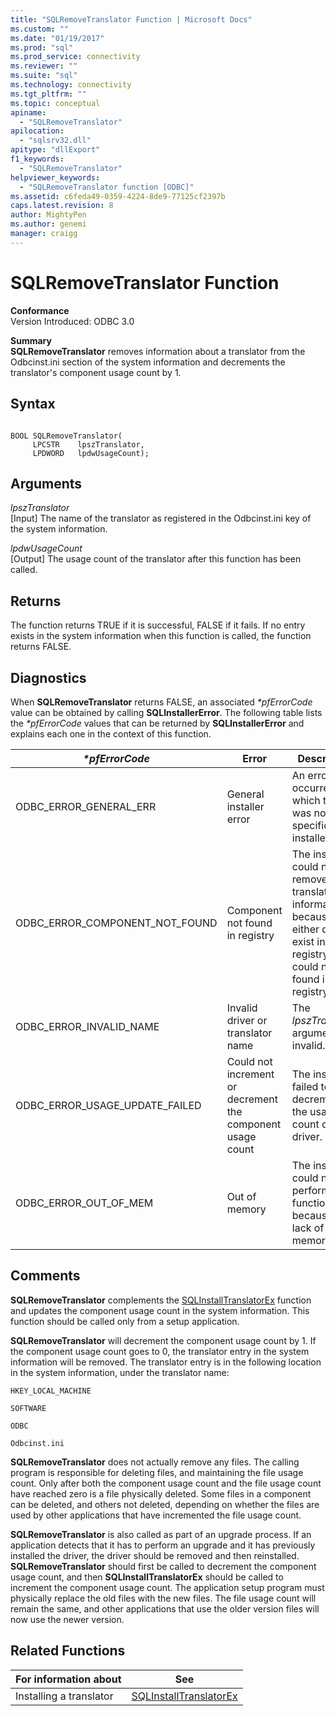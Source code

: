 ```yaml
---
title: "SQLRemoveTranslator Function | Microsoft Docs"
ms.custom: ""
ms.date: "01/19/2017"
ms.prod: "sql"
ms.prod_service: connectivity
ms.reviewer: ""
ms.suite: "sql"
ms.technology: connectivity
ms.tgt_pltfrm: ""
ms.topic: conceptual
apiname: 
  - "SQLRemoveTranslator"
apilocation: 
  - "sqlsrv32.dll"
apitype: "dllExport"
f1_keywords: 
  - "SQLRemoveTranslator"
helpviewer_keywords: 
  - "SQLRemoveTranslator function [ODBC]"
ms.assetid: c6feda49-0359-4224-8de9-77125cf2397b
caps.latest.revision: 8
author: MightyPen
ms.author: genemi
manager: craigg
---
```

# SQLRemoveTranslator Function
**Conformance**  
 Version Introduced: ODBC 3.0  
  
 **Summary**  
 **SQLRemoveTranslator** removes information about a translator from the Odbcinst.ini section of the system information and decrements the translator's component usage count by 1.  
  
## Syntax  
  
```  
  
BOOL SQLRemoveTranslator(  
     LPCSTR    lpszTranslator,  
     LPDWORD   lpdwUsageCount);  
```  
  
## Arguments  
 *lpszTranslator*  
 [Input] The name of the translator as registered in the Odbcinst.ini key of the system information.  
  
 *lpdwUsageCount*  
 [Output] The usage count of the translator after this function has been called.  
  
## Returns  
 The function returns TRUE if it is successful, FALSE if it fails. If no entry exists in the system information when this function is called, the function returns FALSE.  
  
## Diagnostics  
 When **SQLRemoveTranslator** returns FALSE, an associated *\*pfErrorCode* value can be obtained by calling **SQLInstallerError**. The following table lists the *\*pfErrorCode* values that can be returned by **SQLInstallerError** and explains each one in the context of this function.  
  
|*\*pfErrorCode*|Error|Description|  
|---------------------|-----------|-----------------|  
|ODBC_ERROR_GENERAL_ERR|General installer error|An error occurred for which there was no specific installer error.|  
|ODBC_ERROR_COMPONENT_NOT_FOUND|Component not found in registry|The installer could not remove the translator information because it either did not exist in the registry or could not be found in the registry.|  
|ODBC_ERROR_INVALID_NAME|Invalid driver or translator name|The *lpszTranslator* argument was invalid.|  
|ODBC_ERROR_USAGE_UPDATE_FAILED|Could not increment or decrement the component usage count|The installer failed to decrement the usage count of the driver.|  
|ODBC_ERROR_OUT_OF_MEM|Out of memory|The installer could not perform the function because of a lack of memory.|  
  
## Comments  
 **SQLRemoveTranslator** complements the [SQLInstallTranslatorEx](../../../odbc/reference/syntax/sqlinstalltranslatorex-function.md) function and updates the component usage count in the system information. This function should be called only from a setup application.  
  
 **SQLRemoveTranslator** will decrement the component usage count by 1. If the component usage count goes to 0, the translator entry in the system information will be removed. The translator entry is in the following location in the system information, under the translator name:  
  
 `HKEY_LOCAL_MACHINE`  
  
 `SOFTWARE`  
  
 `ODBC`  
  
 `Odbcinst.ini`  
  
 **SQLRemoveTranslator** does not actually remove any files. The calling program is responsible for deleting files, and maintaining the file usage count. Only after both the component usage count and the file usage count have reached zero is a file physically deleted. Some files in a component can be deleted, and others not deleted, depending on whether the files are used by other applications that have incremented the file usage count.  
  
 **SQLRemoveTranslator** is also called as part of an upgrade process. If an application detects that it has to perform an upgrade and it has previously installed the driver, the driver should be removed and then reinstalled. **SQLRemoveTranslator** should first be called to decrement the component usage count, and then **SQLInstallTranslatorEx** should be called to increment the component usage count. The application setup program must physically replace the old files with the new files. The file usage count will remain the same, and other applications that use the older version files will now use the newer version.  
  
## Related Functions  
  
|For information about|See|  
|---------------------------|---------|  
|Installing a translator|[SQLInstallTranslatorEx](../../../odbc/reference/syntax/sqlinstalltranslatorex-function.md)|
